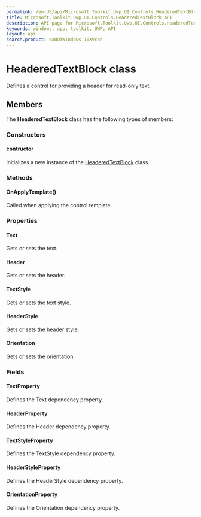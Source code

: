 ```yaml
---
permalink: /en-US/api/Microsoft_Toolkit_Uwp_UI_Controls_HeaderedTextBlock.htm
title: Microsoft.Toolkit.Uwp.UI.Controls.HeaderedTextBlock API 
description: API page for Microsoft.Toolkit.Uwp.UI.Controls.HeaderedTextBlock
keywords: windows, app, toolkit, UWP, API
layout: api
search.product: eADQiWindows 10XVcnh
---
```



# HeaderedTextBlock class

Defines a control for providing a header for read-only text.

## Members

The **HeaderedTextBlock** class has the following types of members:

### Constructors

#### contructor

Initializes a new instance of the [HeaderedTextBlock](Microsoft_Toolkit_Uwp_UI_Controls_HeaderedTextBlock.htm) class.



### Methods

#### OnApplyTemplate()

Called when applying the control template.



### Properties

#### Text

Gets or sets the text.



#### Header

Gets or sets the header.



#### TextStyle

Gets or sets the text style.



#### HeaderStyle

Gets or sets the header style.



#### Orientation

Gets or sets the orientation.



### Fields

#### TextProperty

Defines the Text dependency property.



#### HeaderProperty

Defines the Header dependency property.



#### TextStyleProperty

Defines the TextStyle dependency property.



#### HeaderStyleProperty

Defines the HeaderStyle dependency property.



#### OrientationProperty

Defines the Orientation dependency property.


